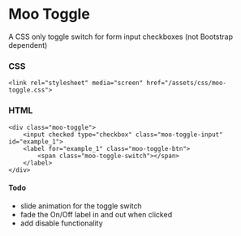 # Moo Toggle
A CSS only toggle switch for form input checkboxes (not Bootstrap dependent)

### CSS
```<link rel="stylesheet" media="screen" href="/assets/css/moo-toggle.css">```

### HTML
```
<div class="moo-toggle">
	<input checked type="checkbox" class="moo-toggle-input" id="example_1">
	<label for="example_1" class="moo-toggle-btn">
		<span class="moo-toggle-switch"></span>
	</label>
</div>
```
#### Todo
- slide animation for the toggle switch
- fade the On/Off label in and out when clicked
- add disable functionality
